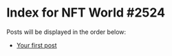 # Index for NFT World #2524
Posts will be displayed in the order below:

- [Your first post](./001-first.md)

